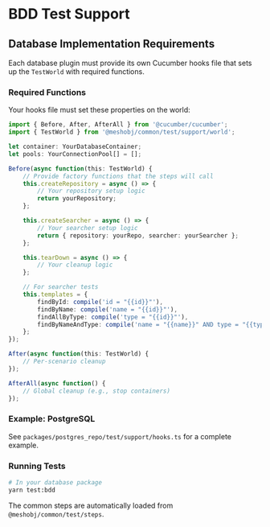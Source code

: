 # BDD Test Support

## Database Implementation Requirements

Each database plugin must provide its own Cucumber hooks file that sets up the `TestWorld` with required functions.

### Required Functions

Your hooks file must set these properties on the world:

```typescript
import { Before, After, AfterAll } from '@cucumber/cucumber';
import { TestWorld } from '@meshobj/common/test/support/world';

let container: YourDatabaseContainer;
let pools: YourConnectionPool[] = [];

Before(async function(this: TestWorld) {
    // Provide factory functions that the steps will call
    this.createRepository = async () => {
        // Your repository setup logic
        return yourRepository;
    };

    this.createSearcher = async () => {
        // Your searcher setup logic
        return { repository: yourRepo, searcher: yourSearcher };
    };

    this.tearDown = async () => {
        // Your cleanup logic
    };

    // For searcher tests
    this.templates = {
        findById: compile('id = "{{id}}"'),
        findByName: compile('name = "{{id}}"'),
        findAllByType: compile('type = "{{id}}"'),
        findByNameAndType: compile('name = "{{name}}" AND type = "{{type}}"'),
    };
});

After(async function(this: TestWorld) {
    // Per-scenario cleanup
});

AfterAll(async function() {
    // Global cleanup (e.g., stop containers)
});
```

### Example: PostgreSQL

See `packages/postgres_repo/test/support/hooks.ts` for a complete example.

### Running Tests

```bash
# In your database package
yarn test:bdd
```

The common steps are automatically loaded from `@meshobj/common/test/steps`.
